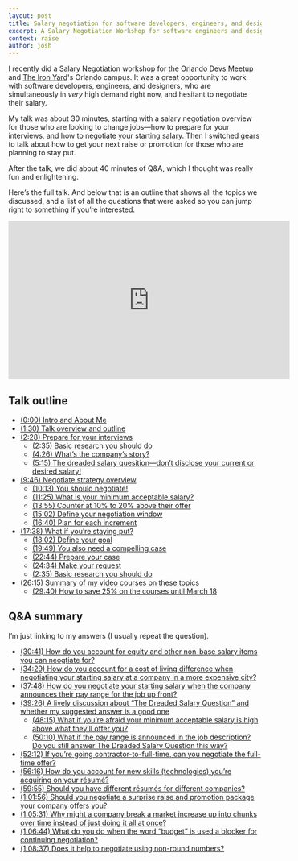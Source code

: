 ```yaml
---
layout: post
title: Salary negotiation for software developers, engineers, and designers
excerpt: A Salary Negotiation Workshop for software engineers and designers, given for the Orlando Devs Meetup and The Iron Yard Orlando campus.
context: raise
author: josh
---
```


I recently did a Salary Negotiation workshop for the [Orlando Devs Meetup](http://www.meetup.com/OrlandoDevs/) and [The Iron Yard](https://www.theironyard.com/)'s Orlando campus. It was a great opportunity to work with software developers, engineers, and designers, who are simultaneously in _very_ high demand right now, and hesitant to negotiate their salary. 

My talk was about 30 minutes, starting with a salary negotiation overview for those who are looking to change jobs—how to prepare for your interviews, and how to negotiate your starting salary. Then I switched gears to talk about how to get your next raise or promotion for those who are planning to stay put. 

After the talk, we did about 40 minutes of Q&A, which I thought was really fun and enlightening. 

Here’s the full talk. And below that is an outline that shows all the topics we discussed, and a list of all the questions that were asked so you can jump right to something if you’re interested.

<div class="video-container">
<iframe align="middle" src="https://www.youtube.com/embed/sN19aNmjBoU" width="560" height="315" frameborder="0" allowfullscreen="allowfullscreen"></iframe>
</div>

## Talk outline

*   [(0:00) Intro and About Me](https://youtu.be/sN19aNmjBoU)
*   [(1:30) Talk overview and outline](https://youtu.be/sN19aNmjBoU#t=1m30s)
*   [(2:28) Prepare for your interviews](https://youtu.be/sN19aNmjBoU#t=2m28s)
    *   [(2:35) Basic research you should do](https://youtu.be/sN19aNmjBoU#t=2m35s)
    *   [(4:26) What’s the company’s story?](https://youtu.be/sN19aNmjBoU#t=4m26s)
    *   [(5:15) The dreaded salary quesition—don’t disclose your current or desired salary!](https://youtu.be/sN19aNmjBoU#t=5m15s)
*   [(9:46) Negotiate strategy overview](https://youtu.be/sN19aNmjBoU#t=9m46s)
    *   [(10:13) You should negotiate!](https://youtu.be/sN19aNmjBoU#t=10m13s)
    *   [(11:25) What is your minimum acceptable salary?](https://youtu.be/sN19aNmjBoU#t=11m25s)
    *   [(13:55) Counter at 10% to 20% above their offer](https://youtu.be/sN19aNmjBoU#t=13m55s)
    *   [(15:02) Define your negotiation window](https://youtu.be/sN19aNmjBoU#t=15m02s)
    *   [(16:40) Plan for each increment](https://youtu.be/sN19aNmjBoU#t=16m40s)
*   [(17:38) What if you’re staying put?](https://youtu.be/sN19aNmjBoU#t=17m38s)
    *   [(18:02) Define your goal](https://youtu.be/sN19aNmjBoU#t=18m02s)
    *   [(19:49) You also need a compelling case](https://youtu.be/sN19aNmjBoU#t=19m49s)
    *   [(22:44) Prepare your case](https://youtu.be/sN19aNmjBoU#t=22m44s)
    *   [(24:34) Make your request](https://youtu.be/sN19aNmjBoU#t=24m34s)
    *   [(2:35) Basic research you should do](https://youtu.be/sN19aNmjBoU#t=2m35s)
*   [(26:15) Summary of my video courses on these topics](https://youtu.be/sN19aNmjBoU#t=26m15s)
    *   [(29:40) How to save 25% on the courses until March 18](https://youtu.be/sN19aNmjBoU#t=29m40s)

## Q&A summary

I’m just linking to my answers (I usually repeat the question).

*   [(30:41) How do you account for equity and other non-base salary items you can neogtiate for?](https://youtu.be/sN19aNmjBoU#t=30m41s)
*   [(34:29) How do you account for a cost of living difference when negotiating your starting salary at a company in a more expensive city?](https://youtu.be/sN19aNmjBoU#t=34m29s)
*   [(37:48) How do you negotiate your starting salary when the company announces their pay range for the job up front?](https://youtu.be/sN19aNmjBoU#t=37m48s)
*   [(39:26) A lively discussion about “The Dreaded Salary Question” and whether my suggested answer is a good one](https://youtu.be/sN19aNmjBoU#t=39m26s)
    *   [(48:15) What if you’re afraid your minimum acceptable salary is high above what they’ll offer you?](https://youtu.be/sN19aNmjBoU#t=48m15s)
    *   [(50:10) What if the pay range is announced in the job description? Do you still answer The Dreaded Salary Question this way?](https://youtu.be/sN19aNmjBoU#t=50m10s)
*   [(52:12) If you’re going contractor-to-full-time, can you negotiate the full-time offer?](https://youtu.be/sN19aNmjBoU#t=52m12s)
*   [(56:16) How do you account for new skills (technologies) you’re acquiring on your résumé?](https://youtu.be/sN19aNmjBoU#t=56m16s)
*   [(59:55) Should you have different résumés for different companies?](https://youtu.be/sN19aNmjBoU#t=59m55s)
*   [(1:01:56) Should you negotiate a surprise raise and promotion package your company offers you?](https://youtu.be/sN19aNmjBoU#t=1h1m56s)
*   [(1:05:31) Why might a company break a market increase up into chunks over time instead of just doing it all at once?](https://youtu.be/sN19aNmjBoU#t=1h5m31s)
*   [(1:06:44) What do you do when the word “budget” is used a blocker for continuing negotiation?](https://youtu.be/sN19aNmjBoU#t=1h6m44s)
*   [(1:08:37) Does it help to negotiate using non-round numbers?](https://youtu.be/sN19aNmjBoU#t=1h8m37s)

<div class="inline-ad hidden"></div>												